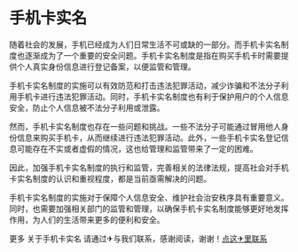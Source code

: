 # 手机卡实名

随着社会的发展，手机已经成为人们日常生活不可或缺的一部分。而手机卡实名制度也逐渐成为了一个重要的安全问题。手机卡实名制度是指在购买手机卡时需要提供个人真实身份信息进行登记备案，以便监管和管理。

手机卡实名制度的实施可以有效防范和打击违法犯罪活动，减少诈骗和不法分子利用手机卡进行违法犯罪活动。同时，手机卡实名制度也有利于保护用户的个人信息安全，防止个人信息被不法分子利用或泄露。

然而，手机卡实名制度也存在一些问题和挑战。一些不法分子可能通过冒用他人身份信息来购买手机卡，从而继续进行违法犯罪活动。此外，一些手机卡实名登记信息可能存在不实或者虚假的情况，这也给管理和监管带来了一定的困难。

因此，加强手机卡实名制度的执行和监管，完善相关的法律法规，提高社会对手机卡实名制度的认识和重视程度，都是当前亟需解决的问题。

手机卡实名制度的实施对于保障个人信息安全、维护社会治安秩序具有重要意义。同时，也需要加强相关部门的监管和管理，以确保手机卡实名制度能够更好地发挥作用，为人们的生活带来更多的便利和安全。

更多 关于手机卡实名 请通过✈与我们联系，感谢阅读，谢谢！[点这✈里联系](https://abc.k02.cc)